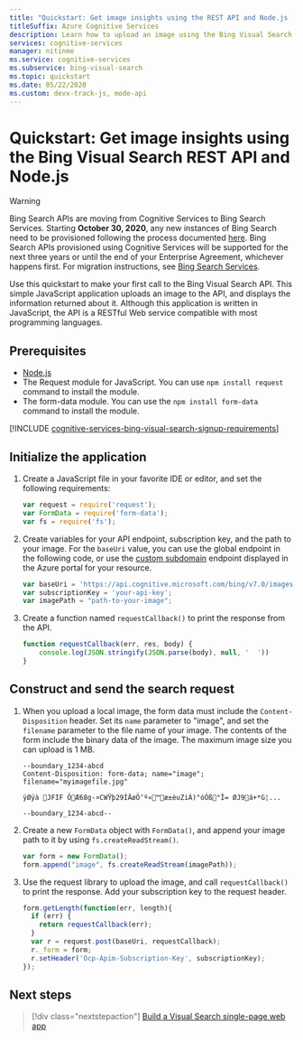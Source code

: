 ```yaml
---
title: "Quickstart: Get image insights using the REST API and Node.js - Bing Visual Search"
titleSuffix: Azure Cognitive Services
description: Learn how to upload an image using the Bing Visual Search API and Node.js, and then get insights about the image.
services: cognitive-services
manager: nitinme
ms.service: cognitive-services
ms.subservice: bing-visual-search
ms.topic: quickstart
ms.date: 05/22/2020
ms.custom: devx-track-js, mode-api
---
```


# Quickstart: Get image insights using the Bing Visual Search REST API and Node.js

> [!WARNING]
> Bing Search APIs are moving from Cognitive Services to Bing Search Services. Starting **October 30, 2020**, any new instances of Bing Search need to be provisioned following the process documented [here](/bing/search-apis/bing-web-search/create-bing-search-service-resource).
> Bing Search APIs provisioned using Cognitive Services will be supported for the next three years or until the end of your Enterprise Agreement, whichever happens first.
> For migration instructions, see [Bing Search Services](/bing/search-apis/bing-web-search/create-bing-search-service-resource).

Use this quickstart to make your first call to the Bing Visual Search API. This simple JavaScript application uploads an image to the API, and displays the information returned about it. Although this application is written in JavaScript, the API is a RESTful Web service compatible with most programming languages.

## Prerequisites

* [Node.js](https://nodejs.org/en/download/)
* The Request module for JavaScript. You can use `npm install request` command to install the module.
* The form-data module. You can use the `npm install form-data` command to install the module. 

[!INCLUDE [cognitive-services-bing-visual-search-signup-requirements](../../../../includes/cognitive-services-bing-visual-search-signup-requirements.md)]

## Initialize the application

1. Create a JavaScript file in your favorite IDE or editor, and set the following requirements:

    ```javascript
    var request = require('request');
    var FormData = require('form-data');
    var fs = require('fs');
    ```

2. Create variables for your API endpoint, subscription key, and the path to your image. For the `baseUri` value, you can use the global endpoint in the following code, or use the [custom subdomain](../../../cognitive-services/cognitive-services-custom-subdomains.md) endpoint displayed in the Azure portal for your resource.

    ```javascript
    var baseUri = 'https://api.cognitive.microsoft.com/bing/v7.0/images/visualsearch';
    var subscriptionKey = 'your-api-key';
    var imagePath = "path-to-your-image";
    ```

3. Create a function named `requestCallback()` to print the response from the API.

    ```javascript
    function requestCallback(err, res, body) {
        console.log(JSON.stringify(JSON.parse(body), null, '  '))
    }
    ```

## Construct and send the search request

1. When you upload a local image, the form data must include the `Content-Disposition` header. Set its `name` parameter to "image", and set the `filename` parameter to the file name of your image. The contents of the form include the binary data of the image. The maximum image size you can upload is 1 MB.

   ```
   --boundary_1234-abcd
   Content-Disposition: form-data; name="image"; filename="myimagefile.jpg"

   ÿØÿà JFIF ÖÆ68g-¤CWŸþ29ÌÄøÖ‘º«™æ±èuZiÀ)"óÓß°Î= ØJ9á+*G¦...

   --boundary_1234-abcd--
   ```

2. Create a new `FormData` object with `FormData()`, and append your image path to it by using `fs.createReadStream()`.
    
    ```javascript
    var form = new FormData();
    form.append("image", fs.createReadStream(imagePath));
    ```

3. Use the request library to upload the image, and call `requestCallback()` to print the response. Add your subscription key to the request header.

    ```javascript
    form.getLength(function(err, length){
      if (err) {
        return requestCallback(err);
      }
      var r = request.post(baseUri, requestCallback);
      r._form = form; 
      r.setHeader('Ocp-Apim-Subscription-Key', subscriptionKey);
    });
    ```

## Next steps

> [!div class="nextstepaction"]
> [Build a Visual Search single-page web app](../tutorial-bing-visual-search-single-page-app.md)
